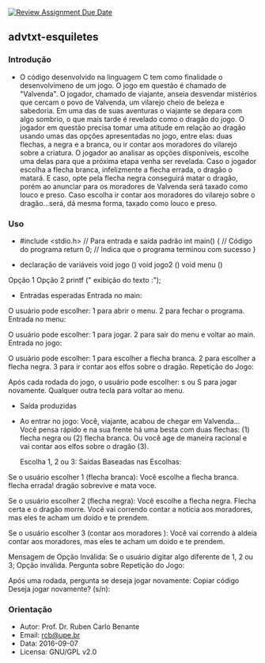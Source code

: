 [![Review Assignment Due Date](https://classroom.github.com/assets/deadline-readme-button-22041afd0340ce965d47ae6ef1cefeee28c7c493a6346c4f15d667ab976d596c.svg)](https://classroom.github.com/a/Una5IRus)
## advtxt-esquiletes

### Introdução 

* O código desenvolvido na linguagem C tem como finalidade o desenvolvimeno de um jogo. O jogo em questão é chamado de "Valvenda". O jogador, chamado de viajante, anseia desvendar mistérios que cercam o povo de Valvenda, um vilarejo cheio de beleza e sabedoria. Em uma das de suas aventuras o viajante se depara com algo sombrio, o que mais tarde é revelado como o dragão do jogo.
  O jogador em questão precisa tomar uma atitude em relação ao dragão usando umas das opções apresentadas no jogo, entre elas: duas flechas, a negra e a branca, ou ir contar aos moradores do vilarejo sobre a criatura.
 O jogador ao analisar as opções disponíveis, escolhe uma delas para que a próxima etapa venha ser revelada.
  Caso o jogador escolha a flecha branca, infelizmente a flecha errada, o dragão o matará. E caso, opte pela flecha negra conseguirá matar o dragão, porém ao anunciar para os moradores de Valvenda será taxado como louco e preso.
 Caso escolha ir contar aos moradores do vilarejo sobre o dragão...será, dá mesma forma, taxado como louco e preso.

### Uso

* #include <stdio.h>  // Para entrada e saída padrão
  int main() {
    // Código do programa
    return 0;  // Indica que o programa terminou com sucesso
}

* declaração de variáveis
 void jogo ()
 void jogo2 ()
 void menu ()

 Opção 1
 Opção 2
printf (" exibição do texto :");




* Entradas esperadas
  Entrada no main:

O usuário pode escolher:
1 para abrir o menu.
2 para fechar o programa.
Entrada no menu:

O usuário pode escolher:
1 para jogar.
2 para sair do menu e voltar ao main.
Entrada no jogo:

O usuário pode escolher:
1 para escolher a flecha branca.
2 para escolher a flecha negra.
3 para ir contar aos elfos sobre o dragão.
Repetição do Jogo:

Após cada rodada do jogo, o usuário pode escolher:
s ou S para jogar novamente.
Qualquer outra tecla para voltar ao menu.

* Saída produzidas

* Ao entrar no jogo:
   Você, viajante, acabou de chegar em Valvenda...
   Você pensa rápido e na sua frente há uma besta com duas flechas: (1) flecha negra ou (2) flecha branca.
  Ou você age de maneira racional e vai contar aos elfos sobre o dragão (3).
  
    Escolha 1, 2 ou 3:
Saídas Baseadas nas Escolhas:

Se o usuário escolher 1 (flecha branca):
Você escolhe a flecha branca. flecha errada! dragão sobrevive e mata voce.

Se o usuário escolher 2 (flecha negra):
Você escolhe a flecha negra. Flecha certa e o dragão morre.
Você vai correndo contar a notícia aos moradores, mas eles te acham um doido e te prendem.

Se o usuário escolher 3 (contar aos moradores ):
Você vai correndo à aldeia contar aos moradores, mas eles te acham um doido e te prendem.

Mensagem de Opção Inválida:
Se o usuário digitar algo diferente de 1, 2 ou 3;
Opção inválida.
Pergunta sobre Repetição do Jogo:

Após uma rodada, pergunta se deseja jogar novamente:
Copiar código
Deseja jogar novamente? (s/n):


### Orientação

* Autor: Prof. Dr. Ruben Carlo Benante
* Email: rcb@upe.br
* Data: 2016-09-07
* Licensa: GNU/GPL v2.0

